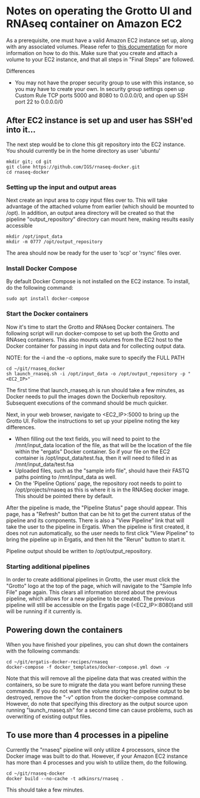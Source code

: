 # Notes on operating the Grotto UI and RNAseq container on Amazon EC2

As a prerequisite, one must have a valid Amazon EC2 instance set up, along with any associated volumes.  Please refer to [this documentation](https://github.com/IGS/Chiron/blob/master/docs/amazon_aws_setup.md) for more information on how to do this.  Make sure that you create and attach a volume to your EC2 instance, and that all steps in "Final Steps" are followed.

Differences
* You may not have the proper security group to use with this instance, so you may have to create your own.  In security group settings open up Custom Rule TCP ports 5000 and 8080 to 0.0.0.0/0, and open up SSH port 22 to 0.0.0.0/0

## After EC2 instance is set up and user has SSH'ed into it...

The next step would be to clone this git repository into the EC2 instance.  You should currently be in the home directory as user 'ubuntu'

```
mkdir git; cd git
git clone https://github.com/IGS/rnaseq-docker.git
cd rnaseq-docker
```

### Setting up the input and output areas
Next create an input area to copy input files over to. This will take advantage of the attached volume from earlier (which should be mounted to /opt).  In addition, an output area directory will be created so that the pipeline "output\_repository" directory can mount here, making results easily accessible

```
mkdir /opt/input_data
mkdir -m 0777 /opt/output_repository
```

The area should now be ready for the user to 'scp' or 'rsync' files over.

### Install Docker Compose

By default Docker Compose is not installed on the EC2 instance.  To install, do the following command:
```
sudo apt install docker-compose
```

### Start the Docker containers

Now it's time to start the Grotto and RNAseq Docker containers.  The following script will run docker-compose to set up both the Grotto and RNAseq containers.  This also mounts volumes from the EC2 host to the Docker container for passing in input data and for collecting output data.

NOTE: for the -i and the -o options, make sure to specify the FULL PATH

```
cd ~/git/rnaseq_docker
sh launch_rnaseq.sh -i /opt/input_data -o /opt/output_repository -p "<EC2_IP>"
```

The first time that launch\_rnaseq.sh is run should take a few minutes, as Docker needs to pull the images down the Dockerhub repository.  Subsequent executions of the command should be much quicker.

Next, in your web browser, navigate to <EC2_IP>:5000 to bring up the Grotto UI.  Follow the instructions to set up your pipeline noting the key differences.
* When filling out the text fields, you will need to point to the /mnt/input\_data location of the file, as that will be the location of the file within the "ergatis" Docker container.  So if your file on the EC2 container is /opt/input\_data/test.fsa, then it will need to filled in as /mnt/input\_data/test.fsa
* Uploaded files, such as the "sample info file", should have their FASTQ paths pointing to /mnt/input\_data as well.
* On the 'Pipeline Options' page, the repository root needs to point to /opt/projects/rnaseq as this is where it is in the RNASeq docker image.  This should be pointed there by default.

After the pipeline is made, the "Pipeline Status" page should appear.  This page, has a "Refresh" button that can be hit to get the current status of the pipeline and its components.  There is also a "View Pipeline" link that will take the user to the pipeline in Ergatis.  When the pipeline is first created, it does not run automatically, so the user needs to first click "View Pipeline" to bring the pipeline up in Ergatis, and then hit the "Rerun" button to start it.

Pipeline output should be written to /opt/output\_repository.

### Starting additional pipelines

In order to create additional pipelines in Grotto, the user must click the "Grotto" logo at the top of the page, which will navigate to the "Sample Info File" page again.  This clears all information stored about the previous pipeline, which allows for a new pipeline to be created.  The previous pipeline will still be accessible on the Ergatis page (<EC2_IP>:8080)and still will be running if it currently is.

## Powering down the containers

When you have finished your pipelines, you can shut down the containers with the following commands:

```
cd ~/git/ergatis-docker-recipes/rnaseq
docker-compose -f docker_templates/docker-compose.yml down -v
```

Note that this will remove all the pipeline data that was created within the containers, so be sure to migrate the data you want before running these commands.  If you do not want the volume storing the pipeline output to be destroyed, remove the "-v" option from the docker-compose command.  However, do note that specifying this directory as the output source upon running "launch\_rnaseq.sh" for a second time can cause problems, such as overwriting of existing output files.

## To use more than 4 processes in a pipeline

Currently the "rnaseq" pipeline will only utilize 4 processors, since the Docker image was built to do that.  However, if your Amazon EC2 instance has more than 4 processes and you wish to utilize them, do the following.

```
cd ~/git/rnaseq-docker
docker build --no-cache -t adkinsrs/rnaseq .
```

This should take a few minutes.
